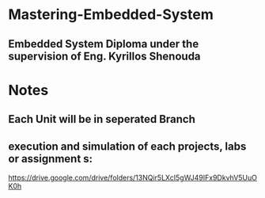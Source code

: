 # Mastering-Embedded-System
## Embedded System Diploma under the supervision of Eng. Kyrillos Shenouda
# Notes
## Each Unit will be in seperated Branch
## execution and simulation of each projects, labs or assignment s:
https://drive.google.com/drive/folders/13NQir5LXcI5gWJ49IFx9DkvhV5UuOK0h
